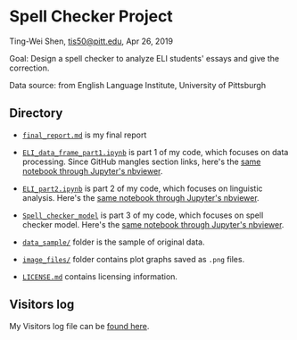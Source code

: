 # Spell Checker Project

Ting-Wei Shen, tis50@pitt.edu, Apr 26, 2019  

Goal: Design a spell checker to analyze ELI students' essays and give the correction.

Data source: from English Language Institute, University of Pittsburgh

## Directory

* [`final_report.md`](final_report.md) is my final report

* [`ELI_data_frame_part1.ipynb`](ELI_data_frame_part1.ipynb) is part 1 of my code, which focuses on data processing. Since GitHub mangles section links, here's the [same notebook through Jupyter's nbviewer](https://nbviewer.jupyter.org/github/Data-Science-for-Linguists-2019/Spell-Checker/blob/master/ELI_data_frame_part1.ipynb).

* [`ELI_part2.ipynb`](ELI_part2.ipynb) is part 2 of my code, which focuses on linguistic analysis. Here's the [same notebook through Jupyter's nbviewer](https://nbviewer.jupyter.org/github/Data-Science-for-Linguists-2019/Spell-Checker/blob/master/ELI_part2.ipynb).

* [`Spell_checker_model`](Spell_checker_model.ipynb) is part 3 of my code, which focuses on spell checker model. Here's the [same notebook through Jupyter's nbviewer](https://nbviewer.jupyter.org/github/Data-Science-for-Linguists-2019/Spell-Checker/blob/master/Spell_checker_model.ipynb).

* [`data_sample/`](data_sample) folder is the sample of original data.

* [`image_files/`](image_files) folder contains plot graphs saved as `.png` files.

* [`LICENSE.md`](LICENSE.md) contains licensing information.

## Visitors log
My Visitors log file can be [found here](https://github.com/Data-Science-for-Linguists-2019/Class-Plaza/blob/master/guestbooks/guestbook_tingwei.md).
